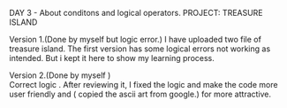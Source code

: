 DAY 3 - About conditons and logical operators.
PROJECT: TREASURE ISLAND


Version 1.(Done by myself but logic error.)
I  have uploaded two file of treasure island. The first version has some logical errors not working as intended. But i kept it here to show my learning process.

Version 2.(Done by myself )  
Correct logic . After reviewing it, I fixed the logic and make the code more user friendly and ( copied the ascii art from google.) for more attractive.
